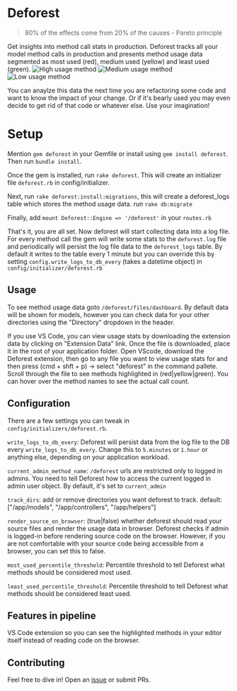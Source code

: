 # Deforest
> 80% of the effects come from 20% of the causes - Pareto principle

Get insights into method call stats in production. Deforest tracks all your model method calls in production and presents method usage data segmented as most used (red), medium used (yellow) and least used (green).
![High usage method](https://user-images.githubusercontent.com/1737753/218310194-68913ce3-75b9-49c4-aead-ab5eaa5185c0.png)
![Medium usage method](https://user-images.githubusercontent.com/1737753/218310233-81951339-c364-4d85-92f8-da3dbb012c78.png)
![Low usage method](https://user-images.githubusercontent.com/1737753/218310273-a3a68516-bbe8-41e3-bbc2-2fbbf67d1511.png)

You can anaylze this data the next time you are refactoring some code and want to know the impact of your change. Or if it's bearly used you may even decide to get rid of that code or whatever else. Use your imagination!

# Setup
Mention `gem deforest` in your Gemfile or install using `gem install deforest`. Then run `bundle install`.

Once the gem is installed, run `rake deforest`. This will create an initializer file `deforest.rb` in config/initializer.

Next, run `rake deforest:install:migrations`, this will create a deforest_logs table which stores the method usage data.
run `rake db:migrate`

Finally, add `mount Deforest::Engine => '/deforest'` in your `routes.rb`

That's it, you are all set. Now deforest will start collecting data into a log file. For every method call the gem will write some stats to the `deforest.log` file and periodically will persist the log file data to the `deforest_logs` table. By default it writes to the table every 1 minute but you can override this by setting `config.write_logs_to_db_every` (takes a datetime object) in `config/initializer/deforest.rb` 

## Usage
To see method usage data goto `/deforest/files/dashboard`. By default data will be shown for models, however you can check data for your other directories using the "Directory" dropdown in the header.

If you use VS Code, you can view usage stats by downloading the extension data by clicking on "Extension Data" link. Once the file is downloaded, place it in the root of your application folder. Open VScode, download the Deforest extension, then go to any file you want to view usage stats for and then press (cmd + shft + p) -> select "deforest" in the command pallete. Scroll through the file to see methods highlighted in (red|yellow|green). You can hover over the method names to see the actual call count.

## Configuration
There are a few settings you can tweak in `config/initializers/deforest.rb`.

`write_logs_to_db_every`: Deforest will persist data from the log file to the DB every `write_logs_to_db_every`. Change this to `5.minutes` or `1.hour` or anything else, depending on your application workload.

`current_admin_method_name`: `/deforest` urls are restricted only to logged in admins. You need to tell Deforest how to access the current logged in admin user object. By default, it's set to `current_admin`

`track_dirs`: add or remove directories you want deforest to track. default: ["/app/models", "/app/controllers", "/app/helpers"]

`render_source_on_browser`: (true|false) whether deforest should read your source files and render the usage data in browser. Deforest checks if admin is logged-in before rendering source code on the browser. However, if you are not comfortable with your source code being accessible from a browser, you can set this to false.

`most_used_percentile_threshold`: Percentile threshold to tell Deforest what methods should be considered most used.

`least_used_percentile_threshold`: Percentile threshold to tell Deforest what methods should be considered least used.

## Features in pipeline
VS Code extension so you can see the highlighted methods in your editor itself instead of reading code on the browser.

## Contributing
Feel free to dive in! Open an <a href="https://github.com/blackblood/deforest/issues">issue</a> or submit PRs.